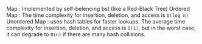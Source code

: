 
Map : 
Implemented by self-belencing bst (like a Red-Black Tree)
Ordered Map : The time complexity for insertion, deletion, and access is `O(log n)
`
Unordered Map : 
uses hash tables for faster lookups.
The average time complexity for insertion, deletion, and access is `O(1)`, but in the worst case, it can degrade to `O(n)` if there are many hash collisions.